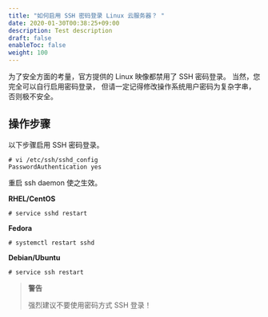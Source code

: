 ```yaml
---
title: "如何启用 SSH 密码登录 Linux 云服务器？ "
date: 2020-01-30T00:38:25+09:00
description: Test description
draft: false
enableToc: false
weight: 100
---
```


为了安全方面的考量，官方提供的 Linux 映像都禁用了 SSH 密码登录。 当然，您完全可以自行启用密码登录， 但请一定记得修改操作系统用户密码为复杂字串，否则极不安全。

## 操作步骤

以下步骤启用 SSH 密码登录。

```
# vi /etc/ssh/sshd_config
PasswordAuthentication yes
```

重启 ssh daemon 使之生效。

**RHEL/CentOS**

```
# service sshd restart
```

**Fedora**

```
# systemctl restart sshd
```

**Debian/Ubuntu**

```
# service ssh restart
```

> **警告**
>
> 强烈建议不要使用密码方式 SSH 登录！
